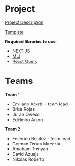 # Project

[Project Description](https://docs.google.com/document/d/1aEkRRiInzTHq6_5QsKwZ5hVmgg6rS94RkRqjFROvwIg/edit?usp=sharing)

[Template](https://www.figma.com/file/tbPsoo9Ocza6OEZkx3rpwQ/Shoes-shop-project?node-id=0%3A1)

**Required libraries to use:**
- [NEXT.JS](https://nextjs.org/)
- [MUI](https://mui.com/)
- [React Query](https://tanstack.com/query/v4/docs/adapters/react-query)

# Teams

**Team 1**
- Emiliano Acerbi - team lead
- Brisa Rojas
- Julian Oviedo
- Edelmiro Anton

**Team 2**
- Federico Benitez - team lead
- German Osses Macchia
- Abraham Trenyan
- David Azuaje
- Nikolas Roberto
